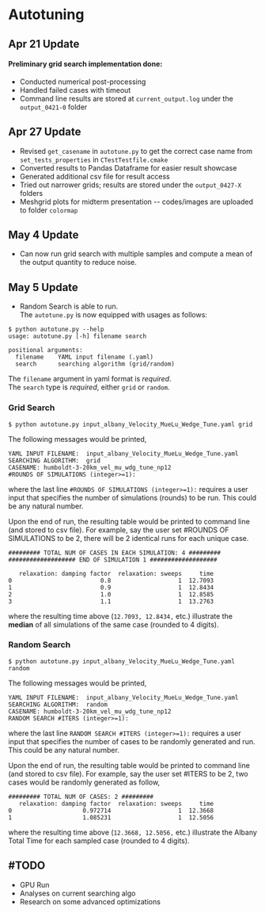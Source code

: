 # Autotuning

## Apr 21 Update
#### Preliminary grid search implementation done:
* Conducted numerical post-processing<br />
* Handled failed cases with timeout<br />
* Command line results are stored at `current_output.log` under the `output_0421-0` folder

## Apr 27 Update
* Revised `get_casename` in `autotune.py` to get the correct case name from `set_tests_properties` in `CTestTestfile.cmake`<br />
* Converted results to Pandas Dataframe for easier result showcase<br />
* Generated additional csv file for result access<br />
* Tried out narrower grids; results are stored under the `output_0427-X` folders<br />
* Meshgrid plots for midterm presentation -- codes/images are uploaded to folder `colormap`

## May 4 Update
* Can now run grid search with multiple samples and compute a mean of the output quantity to reduce noise.<br />

## May 5 Update
* Random Search is able to run. <br />
The `autotune.py` is now equipped with usages as follows:
```
$ python autotune.py --help
usage: autotune.py [-h] filename search

positional arguments:
  filename    YAML input filename (.yaml)
  search      searching algorithm (grid/random)
```
The `filename` argument in yaml format is *required*.<br />
The `search` type is *required*, either `grid` or `random`.<br />

### Grid Search
```
$ python autotune.py input_albany_Velocity_MueLu_Wedge_Tune.yaml grid
```
The following messages would be printed,
```
YAML INPUT FILENAME:  input_albany_Velocity_MueLu_Wedge_Tune.yaml
SEARCHING ALGORITHM:  grid
CASENAME: humboldt-3-20km_vel_mu_wdg_tune_np12
#ROUNDS OF SIMULATIONS (integer>=1):
```
where the last line `#ROUNDS OF SIMULATIONS (integer>=1):` requires a user input that specifies the number of simulations (rounds) to be run. This could be any natural number.<br />

Upon the end of run, the resulting table would be printed to command line (and stored to csv file). For example, say the user set \#ROUNDS OF SIMULATIONS to be 2, there will be 2 identical runs for each unique case. 
```
######### TOTAL NUM OF CASES IN EACH SIMULATION: 4 #########
################### END OF SIMULATION 1 ###################

   relaxation: damping factor  relaxation: sweeps     time
0                         0.8                   1  12.7093
1                         0.9                   1  12.8434
2                         1.0                   1  12.8585
3                         1.1                   1  13.2763

```
where the resulting time above (`12.7093, 12.8434,` etc.) illustrate the **median** of all simulations of the same case (rounded to 4 digits). 

### Random Search
```
$ python autotune.py input_albany_Velocity_MueLu_Wedge_Tune.yaml random
```
The following messages would be printed,
```
YAML INPUT FILENAME:  input_albany_Velocity_MueLu_Wedge_Tune.yaml
SEARCHING ALGORITHM:  random
CASENAME: humboldt-3-20km_vel_mu_wdg_tune_np12
RANDOM SEARCH #ITERS (integer>=1):
```
where the last line `RANDOM SEARCH #ITERS (integer>=1):` requires a user input that specifies the number of cases to be randomly generated and run. This could be any natural number.<br />

Upon the end of run, the resulting table would be printed to command line (and stored to csv file). For example, say the user set \#ITERS to be 2, two cases would be randomly generated as follow, 
```
######### TOTAL NUM OF CASES: 2 #########
   relaxation: damping factor  relaxation: sweeps     time
0                    0.972714                   1  12.3668
1                    1.085231                   1  12.5056
```
where the resulting time above (`12.3668, 12.5056,` etc.) illustrate the Albany Total Time for each sampled case (rounded to 4 digits). 

## \#TODO
* GPU Run<br />
* Analyses on current searching algo<br />
* Research on some advanced optimizations<br />
